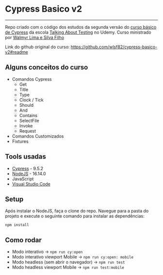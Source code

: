 # Cypress Basico v2

---

Repo criado com o código dos estudos da segunda versão do [curso básico de Cypress](https://www.udemy.com/course/testes-automatizados-com-cypress-basico/) da escola [Talking About Testing](https://talkingabouttesting.com/) no Udemy.
Curso ministrado por [Walmyr Lima e Silva Filho](https://walmyr.dev/)

Link do github original do curso: https://github.com/wlsf82/cypress-basico-v2#readme


## Alguns conceitos do curso

- Comandos Cypress
  - Get
  - Title
  - Type
  - Clock / Tick
  - Should
  - And
  - Contains
  - SelectFile
  - Invoke
  - Request
- Comandos Customizados
- Fixtures

## Tools usadas
- [Cypress](https://www.cypress.io/) - 9.5.2
- [NodeJS](https://nodejs.org/en/) - 16.14.0
- JavaScript
- [Visual Studio Code](https://code.visualstudio.com/)

## Setup

Após instalar o NodeJS, faça o clone do repo.
Navegue para a pasta do projeto e execute o seguinte comando para instalar as dependências:

`npm install`

## Como rodar

- Modo interativo -> `npm run cy:open`
- Modo interativo viewport Mobile -> `npm run cy:open: mobile`
- Modo headless (sem abrir o navegador) -> `npm run test`
- Modo headless viewport Mobile -> `npm run test:mobile`

